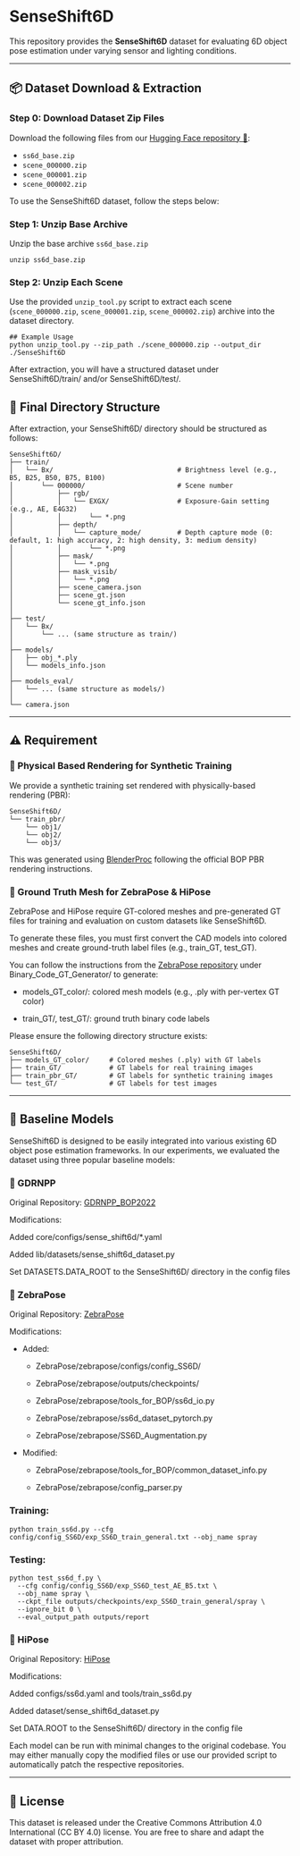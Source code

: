 # SenseShift6D
This repository provides the **SenseShift6D** dataset for evaluating 6D object pose estimation under varying sensor and lighting conditions.

---

## 📦 Dataset Download & Extraction
### Step 0: Download Dataset Zip Files
Download the following files from our [Hugging Face repository 🤗](https://huggingface.co/datasets/Yegyu/SenseShift6D):
- `ss6d_base.zip`
- `scene_000000.zip`
- `scene_000001.zip`
- `scene_000002.zip`
  
To use the SenseShift6D dataset, follow the steps below:

### Step 1: Unzip Base Archive
Unzip the base archive `ss6d_base.zip`
```
unzip ss6d_base.zip
```

### Step 2: Unzip Each Scene
Use the provided `unzip_tool.py` script to extract each scene (`scene_000000.zip`, `scene_000001.zip`, `scene_000002.zip`) archive into the dataset directory.
```
## Example Usage
python unzip_tool.py --zip_path ./scene_000000.zip --output_dir ./SenseShift6D
```
After extraction, you will have a structured dataset under SenseShift6D/train/ and/or SenseShift6D/test/.

## 📁 Final Directory Structure
After extraction, your SenseShift6D/ directory should be structured as follows:
```
SenseShift6D/
├── train/
│   └── Bx/                               # Brightness level (e.g., B5, B25, B50, B75, B100)
│       └── 000000/                       # Scene number
│           ├── rgb/
│           │   └── EXGX/                 # Exposure-Gain setting (e.g., AE, E4G32)
│           │       └── *.png             
│           ├── depth/
│           │   └── capture_mode/         # Depth capture mode (0: default, 1: high accuracy, 2: high density, 3: medium density)
│           │       └── *.png             
│           ├── mask/
│           │   └── *.png                 
│           ├── mask_visib/
│           │   └── *.png                 
│           ├── scene_camera.json         
│           ├── scene_gt.json             
│           └── scene_gt_info.json        
│
├── test/
│   └── Bx/
│       └── ... (same structure as train/)
│
├── models/
│   ├── obj_*.ply                     
│   └── models_info.json          
│
├── models_eval/
│   └── ... (same structure as models/)
│
└── camera.json                                             

```
___

## ⚠️ Requirement

### 🧪 Physical Based Rendering for Synthetic Training
We provide a synthetic training set rendered with physically-based rendering (PBR):

```
SenseShift6D/
└── train_pbr/
    └── obj1/
    └── obj2/
    └── obj3/
```

This was generated using [BlenderProc](https://github.com/DLR-RM/BlenderProc) following the official BOP PBR rendering instructions.

### 🧪 Ground Truth Mesh for ZebraPose & HiPose
ZebraPose and HiPose require GT-colored meshes and pre-generated GT files for training and evaluation on custom datasets like SenseShift6D.

To generate these files, you must first convert the CAD models into colored meshes and create ground-truth label files (e.g., train_GT, test_GT).

You can follow the instructions from the [ZebraPose repository](https://github.com/suyz526/ZebraPose) under Binary_Code_GT_Generator/ to generate:

- models_GT_color/: colored mesh models (e.g., .ply with per-vertex GT color)

- train_GT/, test_GT/: ground truth binary code labels

Please ensure the following directory structure exists:

```
SenseShift6D/
├── models_GT_color/     # Colored meshes (.ply) with GT labels
├── train_GT/            # GT labels for real training images
├── train_pbr_GT/        # GT labels for synthetic training images
└── test_GT/             # GT labels for test images
```

___

## 🔧 Baseline Models
SenseShift6D is designed to be easily integrated into various existing 6D object pose estimation frameworks. In our experiments, we evaluated the dataset using three popular baseline models:

### 📌 GDRNPP
Original Repository: [GDRNPP_BOP2022](https://github.com/shanice-l/gdrnpp_bop2022)

Modifications:

Added core/configs/sense_shift6d/*.yaml

Added lib/datasets/sense_shift6d_dataset.py

Set DATASETS.DATA_ROOT to the SenseShift6D/ directory in the config files

### 📌 ZebraPose
Original Repository: [ZebraPose](https://github.com/suyz526/ZebraPose)

Modifications:

- Added:

   - ZebraPose/zebrapose/configs/config_SS6D/

   - ZebraPose/zebrapose/outputs/checkpoints/

   - ZebraPose/zebrapose/tools_for_BOP/ss6d_io.py

   - ZebraPose/zebrapose/ss6d_dataset_pytorch.py

   - ZebraPose/zebrapose/SS6D_Augmentation.py

- Modified:

   - ZebraPose/zebrapose/tools_for_BOP/common_dataset_info.py

   - ZebraPose/zebrapose/config_parser.py

### Training:

```
python train_ss6d.py --cfg config/config_SS6D/exp_SS6D_train_general.txt --obj_name spray
```

### Testing:

```
python test_ss6d_f.py \
  --cfg config/config_SS6D/exp_SS6D_test_AE_B5.txt \
  --obj_name spray \
  --ckpt_file outputs/checkpoints/exp_SS6D_train_general/spray \
  --ignore_bit 0 \
  --eval_output_path outputs/report
```

### 📌 HiPose
Original Repository: [HiPose](https://github.com/lyltc1/HiPose)

Modifications:

Added configs/ss6d.yaml and tools/train_ss6d.py

Added dataset/sense_shift6d_dataset.py

Set DATA.ROOT to the SenseShift6D/ directory in the config file

Each model can be run with minimal changes to the original codebase. You may either manually copy the modified files or use our provided script to automatically patch the respective repositories.

---

## 📄 License
This dataset is released under the Creative Commons Attribution 4.0 International (CC BY 4.0) license.
You are free to share and adapt the dataset with proper attribution.
